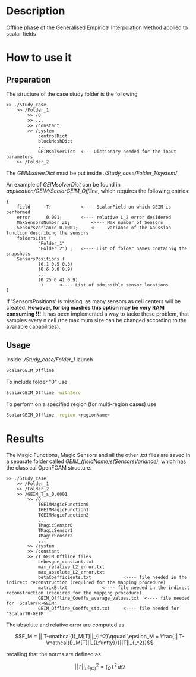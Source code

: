 # Description 

Offline phase of the Generalised Empirical Interpolation Method applied to scalar fields

# How to use it

## Preparation

The structure of the case study folder is the following

```
>> ./Study_case
	>> /Folder_1  		
		>> /0
		>> ...
		>> /constant
		>> /system
			controlDict
			blockMeshDict
			...
			GEIMsolverDict  <--- Dictionary needed for the input parameters					
	>> /Folder_2
```

The *GEIMsolverDict* must be put inside *./Study_case/Folder_1/system/*

An example of *GEIMsolverDict* can be found in *application/GEIM/ScalarGEIM_Offline*, which requires the following entries:
```
{
	field      T;			<---- ScalarField on which GEIM is performed
	error      0.001;		<---- relative L_2 error desidered
	MaxSensorsNumber 20;		<---- Max number of Sensors
	SensorsVariance 0.0001;		<---- variance of the Gaussian function describing the sensors
	foldersList (
			"Folder_1"
			"Folder_2") ;	<---- List of folder names containig the snapshots
	SensorsPositions ( 
			(0.1 0.5 0.3)
			(0.6 0.8 0.9)
			...
			(0.25 0.41 0.9) 
			 )		<---- List of admissible sensor locations
} 
```

If 'SensorsPositions' is missing, as many sensors as cell centers will be created. 
**However, for big mashes this option may be very RAM consuming !!!**
It has been implemented a way to tacke these problem, that samples every n cell (the maximum size can be changed according to the available capabilities).
	
## Usage

Inside *./Study_case/Folder_1* launch 
```bash
ScalarGEIM_Offline
```
To include folder "0" use 
```bash
ScalarGEIM_Offline -withZero
```
To perform on a specified region (for multi-region cases) use 
```bash
ScalarGEIM_Offline -region <regionName>
```

# Results

The Magic Functions, Magic Sensors and all the other .txt files are saved in a separate folder called *GEIM_(fieldName)_s_(SensorsVariance)*, which has the classical OpenFOAM structure.

```
>> ./Study_case
	>> /Folder_1  				 		
	>> /Folder_2		
	>> /GEIM_T_s_0.0001		
		>> /0
			TGEIMMagicFunction0
			TGEIMMagicFunction1
			TGEIMMagicFunction2
			...
			TMagicSensor0
			TMagicSensor1
			TMagicSensor2
			...						
		>> /system			
		>> /constant
		>> /T_GEIM_Offline_files
			Lebesgue_constant.txt
			max_relative_L2_error.txt
			max_absolute_L2_error.txt
			betaCoefficients.txt			<---- file needed in the indirect reconstruction (required for the mapping procedure)
			matrixB.txt				<---- file needed in the indirect reconstruction (required for the mapping procedure)
			GEIM_Offline_Coeffs_avarage_values.txt	<---- file needed for 'ScalarTR-GEIM'
			GEIM_Offline_Coeffs_std.txt		<---- file needed for 'ScalarTR-GEIM'
```

The absolute and relative error are computed as
```math
E_M = || T-\mathcal{I}_M[T]||_{L^2}\qquad 
\epsilon_M = \frac{|| T-\mathcal{I}_M[T]||_{L^\infty}}{||T||_{L^2}}
```
recalling that the norms are defined as
```math
|| T ||_{L^2(\Omega)}^2 =\int_\Omega T^2\, d\Omega
``` 